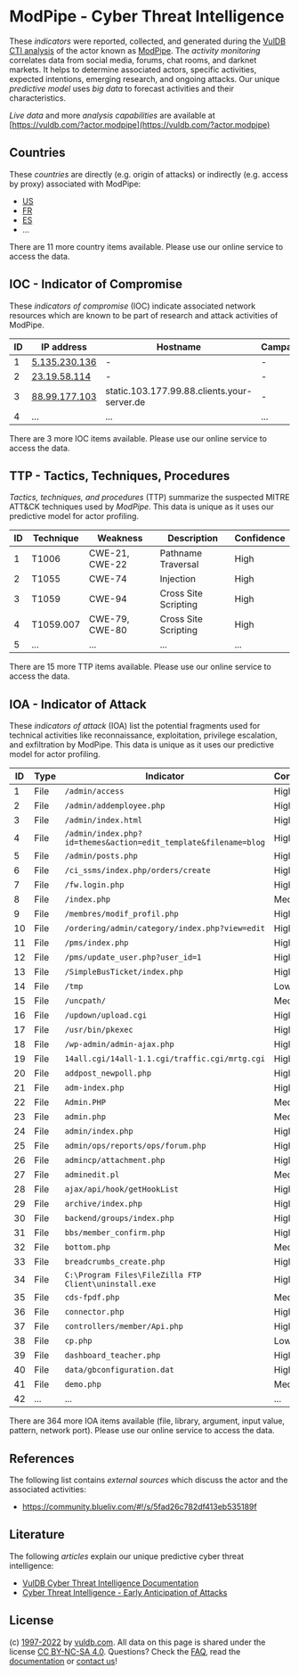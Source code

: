 # ModPipe - Cyber Threat Intelligence

These _indicators_ were reported, collected, and generated during the [VulDB CTI analysis](https://vuldb.com/?kb.cti) of the actor known as [ModPipe](https://vuldb.com/?actor.modpipe). The _activity monitoring_ correlates data from social media, forums, chat rooms, and darknet markets. It helps to determine associated actors, specific activities, expected intentions, emerging research, and ongoing attacks. Our unique _predictive model_ uses _big data_ to forecast activities and their characteristics.

_Live data_ and more _analysis capabilities_ are available at [https://vuldb.com/?actor.modpipe](https://vuldb.com/?actor.modpipe)

## Countries

These _countries_ are directly (e.g. origin of attacks) or indirectly (e.g. access by proxy) associated with ModPipe:

* [US](https://vuldb.com/?country.us)
* [FR](https://vuldb.com/?country.fr)
* [ES](https://vuldb.com/?country.es)
* ...

There are 11 more country items available. Please use our online service to access the data.

## IOC - Indicator of Compromise

These _indicators of compromise_ (IOC) indicate associated network resources which are known to be part of research and attack activities of ModPipe.

ID | IP address | Hostname | Campaign | Confidence
-- | ---------- | -------- | -------- | ----------
1 | [5.135.230.136](https://vuldb.com/?ip.5.135.230.136) | - | - | High
2 | [23.19.58.114](https://vuldb.com/?ip.23.19.58.114) | - | - | High
3 | [88.99.177.103](https://vuldb.com/?ip.88.99.177.103) | static.103.177.99.88.clients.your-server.de | - | High
4 | ... | ... | ... | ...

There are 3 more IOC items available. Please use our online service to access the data.

## TTP - Tactics, Techniques, Procedures

_Tactics, techniques, and procedures_ (TTP) summarize the suspected MITRE ATT&CK techniques used by _ModPipe_. This data is unique as it uses our predictive model for actor profiling.

ID | Technique | Weakness | Description | Confidence
-- | --------- | -------- | ----------- | ----------
1 | T1006 | CWE-21, CWE-22 | Pathname Traversal | High
2 | T1055 | CWE-74 | Injection | High
3 | T1059 | CWE-94 | Cross Site Scripting | High
4 | T1059.007 | CWE-79, CWE-80 | Cross Site Scripting | High
5 | ... | ... | ... | ...

There are 15 more TTP items available. Please use our online service to access the data.

## IOA - Indicator of Attack

These _indicators of attack_ (IOA) list the potential fragments used for technical activities like reconnaissance, exploitation, privilege escalation, and exfiltration by ModPipe. This data is unique as it uses our predictive model for actor profiling.

ID | Type | Indicator | Confidence
-- | ---- | --------- | ----------
1 | File | `/admin/access` | High
2 | File | `/admin/addemployee.php` | High
3 | File | `/admin/index.html` | High
4 | File | `/admin/index.php?id=themes&action=edit_template&filename=blog` | High
5 | File | `/admin/posts.php` | High
6 | File | `/ci_ssms/index.php/orders/create` | High
7 | File | `/fw.login.php` | High
8 | File | `/index.php` | Medium
9 | File | `/membres/modif_profil.php` | High
10 | File | `/ordering/admin/category/index.php?view=edit` | High
11 | File | `/pms/index.php` | High
12 | File | `/pms/update_user.php?user_id=1` | High
13 | File | `/SimpleBusTicket/index.php` | High
14 | File | `/tmp` | Low
15 | File | `/uncpath/` | Medium
16 | File | `/updown/upload.cgi` | High
17 | File | `/usr/bin/pkexec` | High
18 | File | `/wp-admin/admin-ajax.php` | High
19 | File | `14all.cgi/14all-1.1.cgi/traffic.cgi/mrtg.cgi` | High
20 | File | `addpost_newpoll.php` | High
21 | File | `adm-index.php` | High
22 | File | `Admin.PHP` | Medium
23 | File | `admin.php` | Medium
24 | File | `admin/index.php` | High
25 | File | `admin/ops/reports/ops/forum.php` | High
26 | File | `admincp/attachment.php` | High
27 | File | `adminedit.pl` | Medium
28 | File | `ajax/api/hook/getHookList` | High
29 | File | `archive/index.php` | High
30 | File | `backend/groups/index.php` | High
31 | File | `bbs/member_confirm.php` | High
32 | File | `bottom.php` | Medium
33 | File | `breadcrumbs_create.php` | High
34 | File | `C:\Program Files\FileZilla FTP Client\uninstall.exe` | High
35 | File | `cds-fpdf.php` | Medium
36 | File | `connector.php` | High
37 | File | `controllers/member/Api.php` | High
38 | File | `cp.php` | Low
39 | File | `dashboard_teacher.php` | High
40 | File | `data/gbconfiguration.dat` | High
41 | File | `demo.php` | Medium
42 | ... | ... | ...

There are 364 more IOA items available (file, library, argument, input value, pattern, network port). Please use our online service to access the data.

## References

The following list contains _external sources_ which discuss the actor and the associated activities:

* https://community.blueliv.com/#!/s/5fad26c782df413eb535189f

## Literature

The following _articles_ explain our unique predictive cyber threat intelligence:

* [VulDB Cyber Threat Intelligence Documentation](https://vuldb.com/?kb.cti)
* [Cyber Threat Intelligence - Early Anticipation of Attacks](https://www.scip.ch/en/?labs.20201022)

## License

(c) [1997-2022](https://vuldb.com/?kb.changelog) by [vuldb.com](https://vuldb.com/?kb.about). All data on this page is shared under the license [CC BY-NC-SA 4.0](https://creativecommons.org/licenses/by-nc-sa/4.0/). Questions? Check the [FAQ](https://vuldb.com/?kb.faq), read the [documentation](https://vuldb.com/?kb) or [contact us](https://vuldb.com/?contact)!
